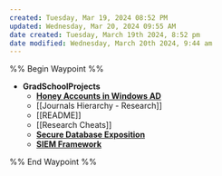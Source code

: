 ```yaml
---
created: Tuesday, Mar 19, 2024 08:52 PM
updated: Wednesday, Mar 20, 2024 09:55 AM
date created: Tuesday, March 19th 2024, 8:52 pm
date modified: Wednesday, March 20th 2024, 9:44 am
---
```


%% Begin Waypoint %%
- **GradSchoolProjects**
	- **[Honey Accounts in Windows AD](./GradSchoolProjects/Honey%20Accounts%20in%20Windows%20AD/Honey%20Accounts%20in%20Windows%20AD.md)**
	- [[Journals Hierarchy - Research]]
	- [[README]]
	- [[Research Cheats]]
	- **[Secure Database Exposition](./GradSchoolProjects/Secure%20Database%20Exposition/Secure%20Database%20Exposition.md)**
	- **[SIEM Framework](./GradSchoolProjects/SIEM%20Framework/SIEM%20Framework.md)**

%% End Waypoint %%